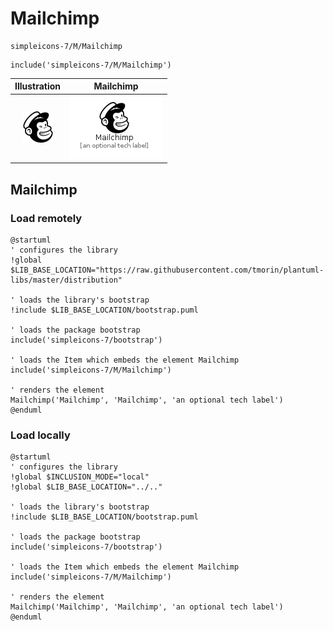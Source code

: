 # Mailchimp


```text
simpleicons-7/M/Mailchimp
```

```text
include('simpleicons-7/M/Mailchimp')
```



| Illustration | Mailchimp |
| :---: | :---: |
| ![illustration for Illustration](../../simpleicons-7/M/Mailchimp.png) | ![illustration for Mailchimp](../../simpleicons-7/M/Mailchimp.Local.png) |




## Mailchimp

### Load remotely
```plantuml
@startuml
' configures the library
!global $LIB_BASE_LOCATION="https://raw.githubusercontent.com/tmorin/plantuml-libs/master/distribution"

' loads the library's bootstrap
!include $LIB_BASE_LOCATION/bootstrap.puml

' loads the package bootstrap
include('simpleicons-7/bootstrap')

' loads the Item which embeds the element Mailchimp
include('simpleicons-7/M/Mailchimp')

' renders the element
Mailchimp('Mailchimp', 'Mailchimp', 'an optional tech label')
@enduml
```

### Load locally
```plantuml
@startuml
' configures the library
!global $INCLUSION_MODE="local"
!global $LIB_BASE_LOCATION="../.."

' loads the library's bootstrap
!include $LIB_BASE_LOCATION/bootstrap.puml

' loads the package bootstrap
include('simpleicons-7/bootstrap')

' loads the Item which embeds the element Mailchimp
include('simpleicons-7/M/Mailchimp')

' renders the element
Mailchimp('Mailchimp', 'Mailchimp', 'an optional tech label')
@enduml
```

